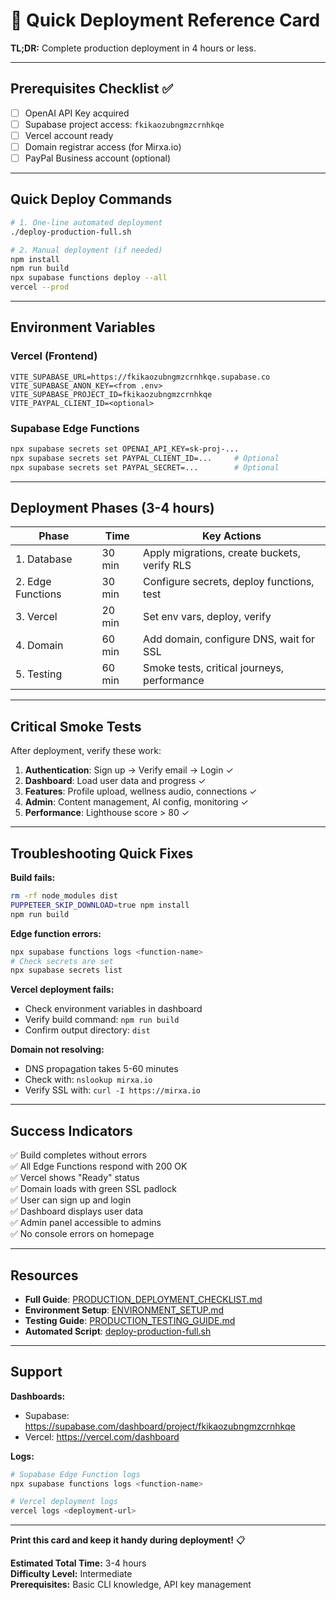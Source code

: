 # 🚀 Quick Deployment Reference Card

**TL;DR:** Complete production deployment in 4 hours or less.

---

## Prerequisites Checklist ✅

- [ ] OpenAI API Key acquired
- [ ] Supabase project access: `fkikaozubngmzcrnhkqe`
- [ ] Vercel account ready
- [ ] Domain registrar access (for Mirxa.io)
- [ ] PayPal Business account (optional)

---

## Quick Deploy Commands

```bash
# 1. One-line automated deployment
./deploy-production-full.sh

# 2. Manual deployment (if needed)
npm install
npm run build
npx supabase functions deploy --all
vercel --prod
```

---

## Environment Variables

### Vercel (Frontend)
```env
VITE_SUPABASE_URL=https://fkikaozubngmzcrnhkqe.supabase.co
VITE_SUPABASE_ANON_KEY=<from .env>
VITE_SUPABASE_PROJECT_ID=fkikaozubngmzcrnhkqe
VITE_PAYPAL_CLIENT_ID=<optional>
```

### Supabase Edge Functions
```bash
npx supabase secrets set OPENAI_API_KEY=sk-proj-...
npx supabase secrets set PAYPAL_CLIENT_ID=...     # Optional
npx supabase secrets set PAYPAL_SECRET=...        # Optional
```

---

## Deployment Phases (3-4 hours)

| Phase | Time | Key Actions |
|-------|------|-------------|
| 1. Database | 30 min | Apply migrations, create buckets, verify RLS |
| 2. Edge Functions | 30 min | Configure secrets, deploy functions, test |
| 3. Vercel | 20 min | Set env vars, deploy, verify |
| 4. Domain | 60 min | Add domain, configure DNS, wait for SSL |
| 5. Testing | 60 min | Smoke tests, critical journeys, performance |

---

## Critical Smoke Tests

After deployment, verify these work:

1. **Authentication**: Sign up → Verify email → Login ✓
2. **Dashboard**: Load user data and progress ✓
3. **Features**: Profile upload, wellness audio, connections ✓
4. **Admin**: Content management, AI config, monitoring ✓
5. **Performance**: Lighthouse score > 80 ✓

---

## Troubleshooting Quick Fixes

**Build fails:**
```bash
rm -rf node_modules dist
PUPPETEER_SKIP_DOWNLOAD=true npm install
npm run build
```

**Edge function errors:**
```bash
npx supabase functions logs <function-name>
# Check secrets are set
npx supabase secrets list
```

**Vercel deployment fails:**
- Check environment variables in dashboard
- Verify build command: `npm run build`
- Confirm output directory: `dist`

**Domain not resolving:**
- DNS propagation takes 5-60 minutes
- Check with: `nslookup mirxa.io`
- Verify SSL with: `curl -I https://mirxa.io`

---

## Success Indicators

✅ Build completes without errors  
✅ All Edge Functions respond with 200 OK  
✅ Vercel shows "Ready" status  
✅ Domain loads with green SSL padlock  
✅ User can sign up and login  
✅ Dashboard displays user data  
✅ Admin panel accessible to admins  
✅ No console errors on homepage  

---

## Resources

- **Full Guide**: [PRODUCTION_DEPLOYMENT_CHECKLIST.md](./PRODUCTION_DEPLOYMENT_CHECKLIST.md)
- **Environment Setup**: [ENVIRONMENT_SETUP.md](./ENVIRONMENT_SETUP.md)
- **Testing Guide**: [PRODUCTION_TESTING_GUIDE.md](./PRODUCTION_TESTING_GUIDE.md)
- **Automated Script**: [deploy-production-full.sh](./deploy-production-full.sh)

---

## Support

**Dashboards:**
- Supabase: https://supabase.com/dashboard/project/fkikaozubngmzcrnhkqe
- Vercel: https://vercel.com/dashboard

**Logs:**
```bash
# Supabase Edge Function logs
npx supabase functions logs <function-name>

# Vercel deployment logs
vercel logs <deployment-url>
```

---

**Print this card and keep it handy during deployment!** 📋

**Estimated Total Time:** 3-4 hours  
**Difficulty Level:** Intermediate  
**Prerequisites:** Basic CLI knowledge, API key management
